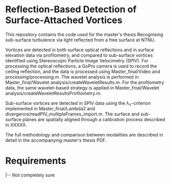 # Reflection-Based Detection of Surface-Attached Vortices

This repository contains the code used for the master's thesis Recognising sub-surface turbulence via light reflected from a free surface at NTNU.

Vortices are detected in both surface optical reflections and in surface elevation data via profilometry, and compared to sub-surface vortices identified using Stereoscopic Particle Image Velocimetry (SPIV). For processing the optical reflections, a GoPro camera is used to record the ceiling reflection, and the data is processed using Master_final/Video and processing/processing.m. The wavelet analysis is performed in Master_final/Wavelet analysis/createWaveletResults.m. For the profilometry data, the same wavelet-based strategy is applied in Master_final/Wavelet analysis/createWaveletResultsProfilometry.m.

Sub-surface vortices are detected in SPIV data using the λ₂-criterion implemented in Master_final/Lambda2 and divergence/readPIV_multipleFrames_import.m. The surface and sub-surface planes are spatially aligned through a calibration process described in XXXXX.

The full methodology and comparison between modalities are described in detail in the accompanying master's thesis PDF.

# Requirements

|-- Not completely sure
